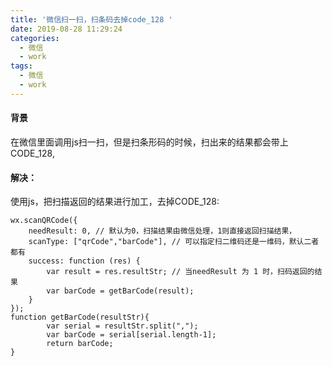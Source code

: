 ```yaml
---
title: '微信扫一扫，扫条码去掉code_128 '
date: 2019-08-28 11:29:24
categories: 
  - 微信
  - work
tags: 
  - 微信
  - work
---
```

#### 背景
在微信里面调用js扫一扫，但是扫条形码的时候，扫出来的结果都会带上CODE_128,
 <!--more-->
#### 解决：
使用js，把扫描返回的结果进行加工，去掉CODE_128:
```
wx.scanQRCode({
    needResult: 0, // 默认为0，扫描结果由微信处理，1则直接返回扫描结果，
    scanType: ["qrCode","barCode"], // 可以指定扫二维码还是一维码，默认二者都有
    success: function (res) {
        var result = res.resultStr; // 当needResult 为 1 时，扫码返回的结果
        var barCode = getBarCode(result);
    }
});
function getBarCode(resultStr){
        var serial = resultStr.split(",");
        var barCode = serial[serial.length-1];
        return barCode;
} 
```